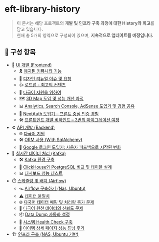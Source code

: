 # eft-library-history

> 이 문서는 해당 프로젝트의 **개발 및 인프라 구축 과정에 대한 History와 회고**를 담고 있습니다.  
> 현재 총 5개의 영역으로 구성되어 있으며, **지속적으로 업데이트될 예정입니다.**

## 📂 구성 항목

- 🎨 [UI 개발 (Frontend)](./frontend/README.md)
  - 🎗️ [폐지된 커뮤니티 기능](./frontend/community.md)
  - 🎨 [디자인 리뉴얼 이슈 및 요청](./frontend/design.md)
  - 👍 [로드맵 - 최고의 컨텐츠](./frontend/roadmap.md)
  - 🍱 [다국어 지원을 위하여](./frontend/i18n.md)
  - 🗺️ [3D Map 도입 및 성능 개선 과정](./frontend/3dmap.md)
  - 📊 [Analytics, Search Console, AdSense 도입기 및 경험 공유](./frontend/google.md)
  - 🔐 [NextAuth 도입기 – 프론트 중심 인증 경험](./frontend/auth.md)
  - 🛠️ [프론트엔드 개발 비하인드 – 3번의 마이그레이션 여정](./frontend/migration.md)
- ⚙️ [API 개발 (Backend)](./backend/README.md)
  - 🌐 [다국어 지원](./backend/i18n_data.md)
  - 🛠️ [ORM 사용 (With SqlAlchemy)](./backend/orm.md)
  - 🔐 [Google 로그인 도입기: 사용자 피드백으로 시작된 변화](./backend/token_check.md)
- 📡 [실시간 데이터 처리 (Kafka)](./kafka/README.md)
  - 🛠️ [Kafka 환경 구축](./kafka/kafka_system_development.md)
  - 🚀 [ClickHouse와 PostgreSQL 비교 및 테이블 설계](./kafka/clickhouse_postgresql.md)
  - 📊 [대시보드 성능 테스트](./kafka/dashboard.md)
- ⏱️ [스케줄링 및 배치 (Airflow)](./airflow/README.md)
  - 🪤 [Airflow 구축하기 (Nas, Ubuntu)](./airflow/airflow.md)
  - ⚠️ [데이터 불일치](./airflow/different_data.md)
  - 🌐 [다국어 데이터 매핑 및 처리량 증가 문제](./airflow/i18n_mapping.md)
  - 🔹 [다국어 원천 데이터의 신뢰도 문제](./airflow/untranslated_data.md)
  - 📦 [Data Dump 자동화 설정](./airflow/data_dump.md)
  - 🐹 [시스템 Health Check 구축](./airflow/health_check.md)
  - 🧠 [아이템 상세 페이지 성능 튜닝 후기](./airflow/item_detail.md)
- 🏗️ [인프라 구축 (NAS, Ubuntu 기반)](./infra/README.md)
